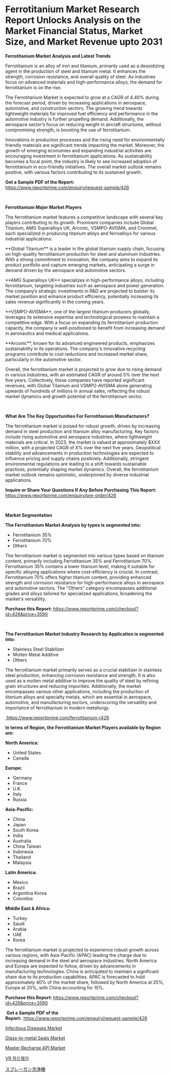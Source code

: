 <p><h1>Ferrotitanium Market Research Report Unlocks Analysis on the Market Financial Status, Market Size, and Market Revenue upto 2031</h1></p><p><strong>Ferrotitanium Market Analysis and Latest Trends</strong></p>
<p><p>Ferrotitanium is an alloy of iron and titanium, primarily used as a deoxidizing agent in the production of steel and titanium metal. It enhances the strength, corrosion resistance, and overall quality of steel. As industries focus on advanced materials and high-performance alloys, the demand for ferrotitanium is on the rise. </p><p>The Ferrotitanium Market is expected to grow at a CAGR of 4.40% during the forecast period, driven by increasing applications in aerospace, automotive, and construction sectors. The growing trend towards lightweight materials for improved fuel efficiency and performance in the automotive industry is further propelling demand. Additionally, the aerospace sector’s focus on reducing weight in aircraft structures, without compromising strength, is boosting the use of ferrotitanium. </p><p>Innovations in production processes and the rising need for environmentally friendly materials are significant trends impacting the market. Moreover, the growth of emerging economies and expanding industrial activities are encouraging investment in ferrotitanium applications. As sustainability becomes a focal point, the industry is likely to see increased adoption of ferrotitanium in eco-friendly initiatives. The overall market outlook remains positive, with various factors contributing to its sustained growth.</p></p>
<p><strong>Get a Sample PDF of the Report:&nbsp;</strong> <a href="https://www.reportprime.com/enquiry/request-sample/426">https://www.reportprime.com/enquiry/request-sample/426</a></p>
<p>&nbsp;</p>
<p><strong>Ferrotitanium Major Market Players</strong></p>
<p><p>The ferrotitanium market features a competitive landscape with several key players contributing to its growth. Prominent companies include Global Titanium, AMG Superalloys UK, Arconic, VSMPO-AVISMA, and Cronimet, each specialized in producing titanium alloys and ferroalloys for various industrial applications.</p><p>**Global Titanium** is a leader in the global titanium supply chain, focusing on high-quality ferrotitanium production for steel and aluminum industries. With a strong commitment to innovation, the company aims to expand its product portfolio and capture emerging markets, anticipating a surge in demand driven by the aerospace and automotive sectors.</p><p>**AMG Superalloys UK** specializes in high-performance alloys, including ferrotitanium, targeting industries such as aerospace and power generation. The company’s strategic investments in R&D are projected to bolster its market position and enhance product efficiency, potentially increasing its sales revenue significantly in the coming years.</p><p>**VSMPO-AVISMA**, one of the largest titanium producers globally, leverages its extensive expertise and technological prowess to maintain a competitive edge. With a focus on expanding its ferrotitanium production capacity, the company is well-positioned to benefit from increasing demand in aeronautics and medical applications.</p><p>**Arconic**, known for its advanced engineered products, emphasizes sustainability in its operations. The company's innovative recycling programs contribute to cost reductions and increased market share, particularly in the automotive sector.</p><p>Overall, the ferrotitanium market is projected to grow due to rising demand in various industries, with an estimated CAGR of around 5% over the next five years. Collectively, these companies have reported significant revenues, with Global Titanium and VSMPO-AVISMA alone generating upwards of hundreds of millions in annual sales, reflecting the robust market dynamics and growth potential of the ferrotitanium sector.</p></p>
<p>&nbsp;</p>
<p><strong>What Are The Key Opportunities For Ferrotitanium Manufacturers?</strong></p>
<p><p>The ferrotitanium market is poised for robust growth, driven by increasing demand in steel production and titanium alloy manufacturing. Key factors include rising automotive and aerospace industries, where lightweight materials are critical. In 2023, the market is valued at approximately $XXX million, with a projected CAGR of X% over the next five years. Geopolitical stability and advancements in production technologies are expected to influence pricing and supply chains positively. Additionally, stringent environmental regulations are leading to a shift towards sustainable practices, potentially shaping market dynamics. Overall, the ferrotitanium market outlook remains optimistic, underpinned by diverse industrial applications.</p></p>
<p><strong>Inquire or Share Your Questions If Any Before Purchasing This Report:</strong> <a href="https://www.reportprime.com/enquiry/pre-order/426">https://www.reportprime.com/enquiry/pre-order/426</a></p>
<p>&nbsp;</p>
<p><strong>Market Segmentation</strong></p>
<p><strong>The Ferrotitanium Market Analysis by types is segmented into:</strong></p>
<p><ul><li>Ferrotitanium 35%</li><li>Ferrotitanium 70%</li><li>Others</li></ul></p>
<p><p>The ferrotitanium market is segmented into various types based on titanium content, primarily including Ferrotitanium 35% and Ferrotitanium 70%. Ferrotitanium 35% contains a lower titanium level, making it suitable for specific alloying applications where cost-efficiency is crucial. In contrast, Ferrotitanium 70% offers higher titanium content, providing enhanced strength and corrosion resistance for high-performance alloys in aerospace and automotive sectors. The "Others" category encompasses additional grades and alloys tailored for specialized applications, broadening the market's versatility.</p></p>
<p><strong>Purchase this Report:&nbsp;</strong><a href="https://www.reportprime.com/checkout?id=426&price=3590">https://www.reportprime.com/checkout?id=426&price=3590</a></p>
<p>&nbsp;</p>
<p><strong>The Ferrotitanium Market Industry Research by Application is segmented into:</strong></p>
<p><ul><li>Stainless Steel Stabilizer</li><li>Molten Metal Additive</li><li>Others</li></ul></p>
<p><p>The ferrotitanium market primarily serves as a crucial stabilizer in stainless steel production, enhancing corrosion resistance and strength. It is also used as a molten metal additive to improve the quality of steel by refining grain structures and reducing impurities. Additionally, the market encompasses various other applications, including the production of titanium alloys and specialty metals, which are essential in aerospace, automotive, and manufacturing sectors, underscoring the versatility and importance of ferrotitanium in modern metallurgy.</p></p>
<p><a href="https://www.reportprime.com/ferrotitanium-r426">&nbsp;https://www.reportprime.com/ferrotitanium-r426</a></p>
<p><strong>In terms of Region, the Ferrotitanium Market Players available by Region are:</strong></p>
<p>
    <p> <strong> North America: </strong>
        <ul>
            <li>United States</li>
            <li>Canada</li>
        </ul>
        </p> 
    <p> <strong> Europe: </strong>
        <ul>
            <li>Germany</li>
            <li>France</li>
            <li>U.K.</li>
            <li>Italy</li>
            <li>Russia</li>
        </ul>
        </p> 
    <p> <strong> Asia-Pacific: </strong>
        <ul>
            <li>China</li>
            <li>Japan</li>
            <li>South Korea</li>
            <li>India</li>
            <li>Australia</li>
            <li>China Taiwan</li>
            <li>Indonesia</li>
            <li>Thailand</li>
            <li>Malaysia</li>
        </ul>
        </p> 
    <p> <strong> Latin America: </strong>
        <ul>
            <li>Mexico</li>
            <li>Brazil</li>
            <li>Argentina Korea</li>
            <li>Colombia</li>
        </ul>
        </p> 
    <p> <strong> Middle East & Africa: </strong>
        <ul>
            <li>Turkey</li>
            <li>Saudi</li>
            <li>Arabia</li>
            <li>UAE</li>
            <li>Korea</li>
        </ul>
    </p>
    </p>
<p><p>The ferrotitanium market is projected to experience robust growth across various regions, with Asia-Pacific (APAC) leading the charge due to increasing demand in the steel and aerospace industries. North America and Europe are expected to follow, driven by advancements in manufacturing technologies. China is anticipated to maintain a significant share due to its production capabilities. APAC is forecasted to hold approximately 40% of the market share, followed by North America at 25%, Europe at 20%, with China accounting for 15%.</p></p>
<p><strong>Purchase this Report: </strong><a href="https://www.reportprime.com/checkout?id=426&price=3590">https://www.reportprime.com/checkout?id=426&price=3590</a></p>
<p>&nbsp;<strong>Get a Sample PDF of the Report:&nbsp;&nbsp;</strong><a href="https://www.reportprime.com/enquiry/request-sample/426">https://www.reportprime.com/enquiry/request-sample/426</a></p>
<p><strong></strong></p>
<p><p><a href="https://medium.com/@endridushku133/emerging-trends-in-infectious-diseases-market-global-outlook-and-future-prospects-from-2024-2031-71e79f2eae17">Infectious Diseases Market</a></p><p><a href="https://www.linkedin.com/pulse/comprehensive-analysis-global-glass-to-metal-seals-market-6x2df?trackingId=xYz3BszSRY6e1ei%2BgZ3o8g%3D%3D">Glass-to-metal Seals Market</a></p><p><a href="https://medium.com/@endridushku133/emerging-trends-in-master-recharge-api-market-global-outlook-and-future-prospects-from-2024-2031-bda0dbecd4b5">Master Recharge API Market</a></p><p><a href="https://medium.com/@chungcameron76/%EC%A0%84%EB%9E%B5%EC%A0%81-%EC%8B%9C%EC%9E%A5-%ED%86%B5%EC%B0%B0%EB%A0%A5-%EA%B8%80%EB%A1%9C%EB%B2%8C-vr-%ED%95%98%EB%93%9C%EC%9B%A8%EC%96%B4-%EC%8B%9C%EC%9E%A5-%ED%99%98%EA%B2%BD-%ED%83%90%EC%83%89-2024-2031-8a5b117b4d96">VR 하드웨어</a></p><p><a href="https://medium.com/@alyle7648/%E3%82%B0%E3%83%AD%E3%83%BC%E3%83%90%E3%83%AB%E3%82%B9%E3%83%97%E3%83%AC%E3%83%BC%E3%82%AC%E3%83%B3%E3%82%AF%E3%83%AA%E3%83%BC%E3%83%8B%E3%83%B3%E3%82%B0%E6%A9%9F%E5%99%A8%E5%B8%82%E5%A0%B4-%E5%B8%82%E5%A0%B4%E3%82%B7%E3%82%A7%E3%82%A2-%E5%B8%82%E5%A0%B4%E5%8B%95%E5%90%91-%E3%81%8A%E3%82%88%E3%81%B3%E5%B0%86%E6%9D%A5%E3%81%AE%E6%88%90%E9%95%B7%E3%81%AE%E6%8E%A2%E7%B4%A2-6e6d018e8f2b">スプレーガン洗浄機</a></p></p>